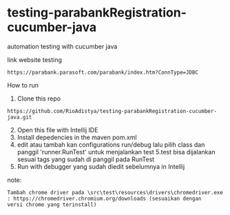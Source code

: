 # testing-parabankRegistration-cucumber-java

automation testing with cucumber java

link website testing
```
https://parabank.parasoft.com/parabank/index.htm?ConnType=JDBC
```

How to run
1. Clone this repo
```
https://github.com/RioAdistya/testing-parabankRegistration-cucumber-java.git
```
2. Open this file with Intellij IDE
3. Install depedencies in the maven pom.xml
4. edit atau tambah kan configurations run/debug lalu pilih class dan panggil 'runner.RunTest' untuk menjalankan test
5.test bisa dijalankan sesuai tags yang sudah di panggil pada RunTest
6. Run with debugger yang sudah diedit sebelumnya in Intellij

note:
```
Tambah chrome driver pada \src\test\resources\drivers\chromedriver.exe : https://chromedriver.chromium.org/downloads (sesuaikan dengan
versi chrome yang terinstall)
